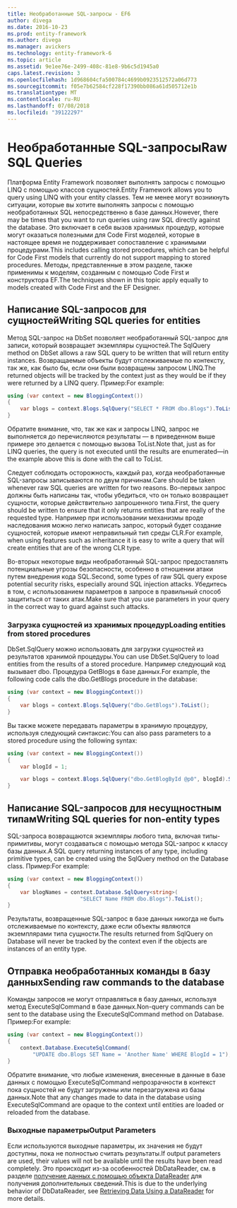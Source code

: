 ```yaml
---
title: Необработанные SQL-запросы - EF6
author: divega
ms.date: 2016-10-23
ms.prod: entity-framework
ms.author: divega
ms.manager: avickers
ms.technology: entity-framework-6
ms.topic: article
ms.assetid: 9e1ee76e-2499-408c-81e8-9b6c5d1945a0
caps.latest.revision: 3
ms.openlocfilehash: 1d968604cfa500784c4699b0923512572a06d773
ms.sourcegitcommit: f05e7b62584cf228f17390bb086a61d505712e1b
ms.translationtype: MT
ms.contentlocale: ru-RU
ms.lasthandoff: 07/08/2018
ms.locfileid: "39122297"
---
```

# <a name="raw-sql-queries"></a><span data-ttu-id="3facd-102">Необработанные SQL-запросы</span><span class="sxs-lookup"><span data-stu-id="3facd-102">Raw SQL Queries</span></span>
<span data-ttu-id="3facd-103">Платформа Entity Framework позволяет выполнять запросы с помощью LINQ с помощью классов сущностей.</span><span class="sxs-lookup"><span data-stu-id="3facd-103">Entity Framework allows you to query using LINQ with your entity classes.</span></span> <span data-ttu-id="3facd-104">Тем не менее могут возникнуть ситуации, которые вы хотите выполнять запросы с помощью необработанных SQL непосредственно в базе данных.</span><span class="sxs-lookup"><span data-stu-id="3facd-104">However, there may be times that you want to run queries using raw SQL directly against the database.</span></span> <span data-ttu-id="3facd-105">Это включает в себя вызов хранимых процедур, которые могут оказаться полезными для Code First моделей, которые в настоящее время не поддерживает сопоставление с хранимыми процедурами.</span><span class="sxs-lookup"><span data-stu-id="3facd-105">This includes calling stored procedures, which can be helpful for Code First models that currently do not support mapping to stored procedures.</span></span> <span data-ttu-id="3facd-106">Методы, представленные в этом разделе, также применимы к моделям, созданным с помощью Code First и конструктора EF.</span><span class="sxs-lookup"><span data-stu-id="3facd-106">The techniques shown in this topic apply equally to models created with Code First and the EF Designer.</span></span>  

## <a name="writing-sql-queries-for-entities"></a><span data-ttu-id="3facd-107">Написание SQL-запросов для сущностей</span><span class="sxs-lookup"><span data-stu-id="3facd-107">Writing SQL queries for entities</span></span>  

<span data-ttu-id="3facd-108">Метод SQL-запрос на DbSet позволяет необработанный SQL-запрос для записи, который возвращает экземпляры сущностей.</span><span class="sxs-lookup"><span data-stu-id="3facd-108">The SqlQuery method on DbSet allows a raw SQL query to be written that will return entity instances.</span></span> <span data-ttu-id="3facd-109">Возвращаемые объекты будут отслеживаемые по контексту, так же, как было бы, если они были возвращены запросом LINQ.</span><span class="sxs-lookup"><span data-stu-id="3facd-109">The returned objects will be tracked by the context just as they would be if they were returned by a LINQ query.</span></span> <span data-ttu-id="3facd-110">Пример:</span><span class="sxs-lookup"><span data-stu-id="3facd-110">For example:</span></span>  

``` csharp  
using (var context = new BloggingContext())
{
    var blogs = context.Blogs.SqlQuery("SELECT * FROM dbo.Blogs").ToList();
}
```  

<span data-ttu-id="3facd-111">Обратите внимание, что, так же как и запросы LINQ, запрос не выполняется до перечисляются результаты — в приведенном выше примере это делается с помощью вызова ToList.</span><span class="sxs-lookup"><span data-stu-id="3facd-111">Note that, just as for LINQ queries, the query is not executed until the results are enumerated—in the example above this is done with the call to ToList.</span></span>  

<span data-ttu-id="3facd-112">Следует соблюдать осторожность, каждый раз, когда необработанные SQL-запросы записываются по двум причинам.</span><span class="sxs-lookup"><span data-stu-id="3facd-112">Care should be taken whenever raw SQL queries are written for two reasons.</span></span> <span data-ttu-id="3facd-113">Во-первых запрос должны быть написаны так, чтобы убедиться, что он только возвращает сущности, которые действительно запрошенного типа.</span><span class="sxs-lookup"><span data-stu-id="3facd-113">First, the query should be written to ensure that it only returns entities that are really of the requested type.</span></span> <span data-ttu-id="3facd-114">Например при использовании механизмы вроде наследования можно легко написать запрос, который будет создание сущностей, которые имеют неправильный тип среды CLR.</span><span class="sxs-lookup"><span data-stu-id="3facd-114">For example, when using features such as inheritance it is easy to write a query that will create entities that are of the wrong CLR type.</span></span>  

<span data-ttu-id="3facd-115">Во-вторых некоторые виды необработанный SQL-запрос предоставлять потенциальные угрозы безопасности, особенно в отношении атаки путем внедрения кода SQL.</span><span class="sxs-lookup"><span data-stu-id="3facd-115">Second, some types of raw SQL query expose potential security risks, especially around SQL injection attacks.</span></span> <span data-ttu-id="3facd-116">Убедитесь в том, с использованием параметров в запросе в правильный способ защититься от таких атак.</span><span class="sxs-lookup"><span data-stu-id="3facd-116">Make sure that you use parameters in your query in the correct way to guard against such attacks.</span></span>  

### <a name="loading-entities-from-stored-procedures"></a><span data-ttu-id="3facd-117">Загрузка сущностей из хранимых процедур</span><span class="sxs-lookup"><span data-stu-id="3facd-117">Loading entities from stored procedures</span></span>  

<span data-ttu-id="3facd-118">DbSet.SqlQuery можно использовать для загрузки сущностей из результатов хранимой процедуры.</span><span class="sxs-lookup"><span data-stu-id="3facd-118">You can use DbSet.SqlQuery to load entities from the results of a stored procedure.</span></span> <span data-ttu-id="3facd-119">Например следующий код вызывает dbo. Процедура GetBlogs в базе данных.</span><span class="sxs-lookup"><span data-stu-id="3facd-119">For example, the following code calls the dbo.GetBlogs procedure in the database:</span></span>  

``` csharp
using (var context = new BloggingContext())
{
    var blogs = context.Blogs.SqlQuery("dbo.GetBlogs").ToList();
}
```  

<span data-ttu-id="3facd-120">Вы также можете передавать параметры в хранимую процедуру, используя следующий синтаксис:</span><span class="sxs-lookup"><span data-stu-id="3facd-120">You can also pass parameters to a stored procedure using the following syntax:</span></span>  

``` csharp
using (var context = new BloggingContext())
{
    var blogId = 1;

    var blogs = context.Blogs.SqlQuery("dbo.GetBlogById @p0", blogId).Single();
}
```  

## <a name="writing-sql-queries-for-non-entity-types"></a><span data-ttu-id="3facd-121">Написание SQL-запросов для несущностным типам</span><span class="sxs-lookup"><span data-stu-id="3facd-121">Writing SQL queries for non-entity types</span></span>  

<span data-ttu-id="3facd-122">SQL-запроса возвращаются экземпляры любого типа, включая типы-примитивы, могут создаваться с помощью метода SQL-запрос к классу базы данных.</span><span class="sxs-lookup"><span data-stu-id="3facd-122">A SQL query returning instances of any type, including primitive types, can be created using the SqlQuery method on the Database class.</span></span> <span data-ttu-id="3facd-123">Пример:</span><span class="sxs-lookup"><span data-stu-id="3facd-123">For example:</span></span>  

``` csharp
using (var context = new BloggingContext())
{
    var blogNames = context.Database.SqlQuery<string>(
                       "SELECT Name FROM dbo.Blogs").ToList();
}
```  

<span data-ttu-id="3facd-124">Результаты, возвращенные SQL-запрос в базе данных никогда не быть отслеживаемые по контексту, даже если объекты являются экземплярами типа сущности.</span><span class="sxs-lookup"><span data-stu-id="3facd-124">The results returned from SqlQuery on Database will never be tracked by the context even if the objects are instances of an entity type.</span></span>  

## <a name="sending-raw-commands-to-the-database"></a><span data-ttu-id="3facd-125">Отправка необработанных команды в базу данных</span><span class="sxs-lookup"><span data-stu-id="3facd-125">Sending raw commands to the database</span></span>  

<span data-ttu-id="3facd-126">Команды запросов не могут отправляться в базу данных, используя метод ExecuteSqlCommand в базе данных.</span><span class="sxs-lookup"><span data-stu-id="3facd-126">Non-query commands can be sent to the database using the ExecuteSqlCommand method on Database.</span></span> <span data-ttu-id="3facd-127">Пример:</span><span class="sxs-lookup"><span data-stu-id="3facd-127">For example:</span></span>  

``` csharp
using (var context = new BloggingContext())
{
    context.Database.ExecuteSqlCommand(
        "UPDATE dbo.Blogs SET Name = 'Another Name' WHERE BlogId = 1");
}
```  

<span data-ttu-id="3facd-128">Обратите внимание, что любые изменения, внесенные в данные в базе данных с помощью ExecuteSqlCommand непрозрачности в контекст пока сущностей не будут загружены или перезагружена из базы данных.</span><span class="sxs-lookup"><span data-stu-id="3facd-128">Note that any changes made to data in the database using ExecuteSqlCommand are opaque to the context until entities are loaded or reloaded from the database.</span></span>  

### <a name="output-parameters"></a><span data-ttu-id="3facd-129">Выходные параметры</span><span class="sxs-lookup"><span data-stu-id="3facd-129">Output Parameters</span></span>  

<span data-ttu-id="3facd-130">Если используются выходные параметры, их значения не будут доступны, пока не полностью считать результаты.</span><span class="sxs-lookup"><span data-stu-id="3facd-130">If output parameters are used, their values will not be available until the results have been read completely.</span></span> <span data-ttu-id="3facd-131">Это происходит из-за особенностей DbDataReader, см. в разделе [получение данных с помощью объекта DataReader](http://go.microsoft.com/fwlink/?LinkID=398589) для получения дополнительных сведений.</span><span class="sxs-lookup"><span data-stu-id="3facd-131">This is due to the underlying behavior of DbDataReader, see [Retrieving Data Using a DataReader](http://go.microsoft.com/fwlink/?LinkID=398589) for more details.</span></span>  
